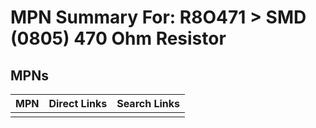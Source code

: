 



# MPN Summary For: R8O471 > SMD (0805) 470 Ohm Resistor

## MPNs
  

|MPN|Direct Links|Search Links|
| :--- | :--- | :--- |
||||
